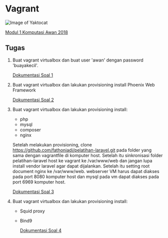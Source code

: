 # Vagrant
![Image of Yaktocat](https://camo.githubusercontent.com/22b937f354705f272f69fc08f8bac8e05d09fbf2/68747470733a2f2f626c6f672e7468656f646f2e66722f77702d636f6e74656e742f75706c6f6164732f323031372f30372f56616772616e742e706e67)

[Modul 1 Komputasi Awan 2018](https://github.com/fathoniadi/cloud-2018/tree/master/vagrant "Modul 1 Komputasi Awan 2018")

## Tugas
1. Buat vagrant virtualbox dan buat user 'awan' dengan password 'buayakecil'.

      [Dokumentasi Soal 1](https://github.com/nahdazahra/cloud2018/blob/master/Modul1_Vagrant/soal-1.md "Dokumentasi Soal 1")

2. Buat vagrant virtualbox dan lakukan provisioning install Phoenix Web Framework
      
      [Dokumentasi Soal 2](https://github.com/nahdazahra/cloud2018/blob/master/Modul1_Vagrant/soal-2.md "Dokumentasi Soal 2")

3. Buat vagrant virtualbox dan lakukan provisioning install:

    * php
    * mysql
    * composer
    * nginx

    Setelah melakukan provisioning, clone https://github.com/fathoniadi/pelatihan-laravel.git pada folder yang sama dengan vagrantfile di komputer host. Setelah itu sinkronisasi folder pelatihan-laravel host ke vagrant ke /var/www/web dan jangan lupa install vendor laravel agar dapat dijalankan. Setelah itu setting root document nginx ke /var/www/web. webserver VM harus dapat diakses pada port 8080 komputer host dan mysql pada vm dapat diakses pada port 6969 komputer host.
    
      [Dokumentasi Soal 3](https://github.com/nahdazahra/cloud2018/blob/master/Modul1_Vagrant/soal-3.md "Dokumentasi Soal 3")

4. Buat vagrant virtualbox dan lakukan provisioning install:

    * Squid proxy
    * Bind9
    
      [Dokumentasi Soal 4](https://github.com/nahdazahra/cloud2018/blob/master/Modul1_Vagrant/soal-4.md "Dokumentasi Soal 4")
    
